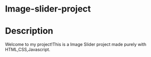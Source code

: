 # Image-slider-project
# Description
Welcome to my project!This is a Image Slider project made purely with HTML,CSS,Javascript.
